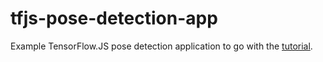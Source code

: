 # tfjs-pose-detection-app

Example TensorFlow.JS pose detection application to go with the [tutorial](https://www.higherpass.com/2025/03/23/using-tensorflow-js-ml-models-for-pose-detection-in-the-browser/).
